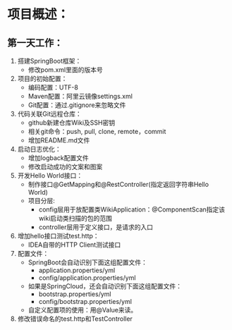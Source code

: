 # 项目概述：


## 第一天工作：
1. 搭建SpringBoot框架：
    * 修改pom.xml里面的版本号
2. 项目的初始配置：
    * 编码配置：UTF-8
    * Maven配置：阿里云镜像settings.xml
    * Git配置：通过.gitignore来忽略文件
3. 代码关联Git远程仓库：
    * github新建仓库Wiki及SSH密钥
    * 相关git命令：push, pull, clone, remote，commit
    * 增加README.md文件
4. 启动日志优化：
    * 增加logback配置文件
    * 修改启动成功的文案和图案
5. 开发Hello World接口：
    * 制作接口@GetMapping和@RestController(指定返回字符串Hello World)
    * 项目分层:
        * config层用于放配置类WikiApplication：@ComponentScan指定该wiki启动类扫描的包的范围
        * controller层用于定义接口，是请求的入口
6. 增加hello接口测试test.http：
    * IDEA自带的HTTP Client测试接口
7. 配置文件：
    * SpringBoot会自动识别下面这组配置文件：
        * application.properties/yml
        * config/application.properties/yml
    * 如果是SpringCloud，还会自动识别下面这组配置文件：
        * bootstrap.properties/yml
        * config/bootstrap.properties/yml
    * 自定义配置项的使用：用@Value来读。
8. 修改错误命名的test.http和TestController